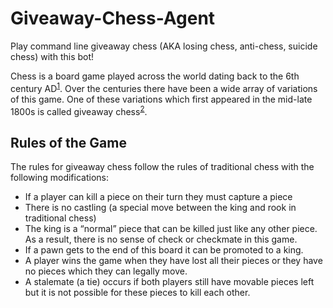 # Giveaway-Chess-Agent
Play command line giveaway chess (AKA losing chess, anti-chess, suicide chess) with this bot!

Chess is a board game played across the world dating back to the 6th century AD<sup>[1](https://www.britannica.com/topic/chess)</sup>. Over the centuries there have been a wide array of variations of this game. One of these variations which first appeared in the mid-late 1800s is called giveaway chess<sup>[2](http://www.chessvariants.org/diffobjective.dir/giveaway.html)</sup>. 

## Rules of the Game
The rules for giveaway chess follow the rules of traditional chess with the following modifications:
- If a player can kill a piece on their turn they must capture a piece
- There is no castling (a special move between the king and rook in traditional chess)
- The king is a “normal” piece that can be killed just like any other piece. As a result, there is no sense of check or checkmate in this game. 
- If a pawn gets to the end of this board it can be promoted to a king. 
- A player wins the game when they have lost all their pieces or they have no pieces which they can legally move.
- A stalemate (a tie) occurs if both players still have movable pieces left but it is not possible for these pieces to kill each other.

